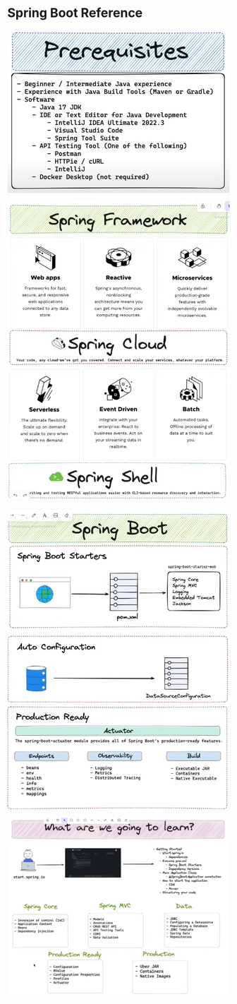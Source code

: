 # Spring Boot Reference

![img.png](./assets/img.JPG)

![img.png](./assets/img_1.JPG)

![img.png](./assets/img_2.JPG)

![img.png](./assets/img_3.JPG)